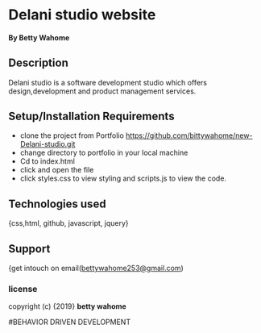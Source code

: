 # Delani studio website

#### By **Betty Wahome**

## Description
Delani studio is a software development studio which offers design,development
 and product management services.

## Setup/Installation Requirements
* clone the project from Portfolio https://github.com/bittywahome/new-Delani-studio.git
* change directory to portfolio in your local machine
* Cd to index.html
* click and open the file
* click styles.css to view styling and scripts.js to view the code.



## Technologies used
{css,html, github, javascript, jquery}

## Support
{get intouch on email(bettywahome253@gmail.com)


### license

copyright (c) {2019} **betty wahome**


#BEHAVIOR DRIVEN DEVELOPMENT
